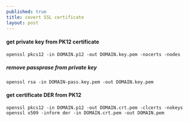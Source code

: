 ```yaml
---
published: true
title: covert SSL certificate 
layout: post
---
```

#### get private key from PK12 certificate 
```openssl pkcs12 -in DOMAIN.p12 -out DOMAIN.key.pem -nocerts -nodes```

##### remove passprase from private key
```openssl rsa -in DOMAIN-pass.key.pem -out DOMAIN.key.pem```

#### get certificate DER from PK12
```openssl pkcs12 -in DOMAIN.p12 -out DOMAIN.crt.pem -clcerts -nokeys``` 
```openssl x509 -inform der -in DOMAIN.crt.pem -out DOMAIN.pem```
